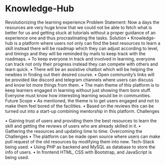 # Knowledge-Hub
Revolutionizing the learning experience 
Problem Statement:
Now a days the resources are very huge know that we could not be able to fetch what is better for us and getting stuck at tutorials without a proper guidance of an experience one and thus procrastinating the tasks.
Solution
•	Knowledge-hub is a platform where users not only can find the best resources to learn a skill instead there will be roadmap which they can adjust according to level, and timings and they will be reminded by mails to keep track with the roadmaps.
•	To keep everyone in track and involved in learning, everyone can track not only their progress instead they can compete with others and learn quick.
•	There will be an assistive chatbot which will be helping the newbies in finding out their desired course.
•	Open community’s links will be provided like discord and telegram channels where users can discuss and know lot more things from them.
•	The main theme of this platform is to keep learners engaged in learning without just showing them bore stuff. Everyone must know how interesting learning would be in communities.
Future Scope
•	As mentioned, the theme is to get users engaged and not to make them feel bored of the facilities.
•	Based on the reviews this can be turned out into a start-up combining mentorship in this platform.
Challenges

•	Gaining trust of users and providing them the best resources to learn the skill and getting the reviews of users who are already skilled in it.
•	Gathering the resources and updating time to time.
Overcoming the Challenges
•	The platform can be made open source where users can make pull request of the old resources by modifying them into new.
Tech-Stack being used.
•	Using PHP as backend and MySQL as database to store the info of users.
•	In frontend HTML, CSS with Bootstrap, and JavaScript is being used.
